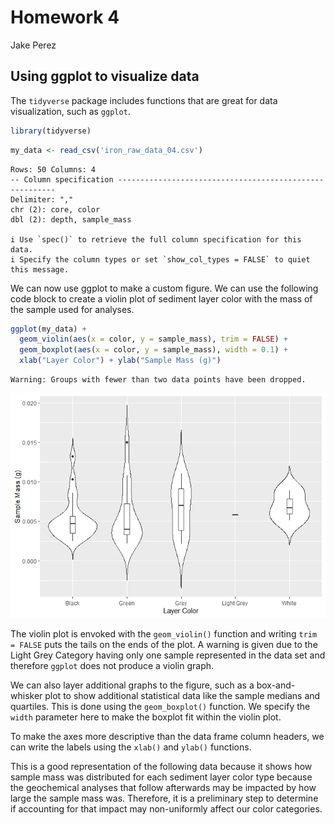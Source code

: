 Homework 4
================
Jake Perez

## Using ggplot to visualize data

The `tidyverse` package includes functions that are great for data
visualization, such as `ggplot`.

``` r
library(tidyverse)
```

``` r
my_data <- read_csv('iron_raw_data_04.csv')
```

    Rows: 50 Columns: 4
    -- Column specification --------------------------------------------------------
    Delimiter: ","
    chr (2): core, color
    dbl (2): depth, sample_mass

    i Use `spec()` to retrieve the full column specification for this data.
    i Specify the column types or set `show_col_types = FALSE` to quiet this message.

We can now use ggplot to make a custom figure. We can use the following
code block to create a violin plot of sediment layer color with the mass
of the sample used for analyses.

``` r
ggplot(my_data) +
  geom_violin(aes(x = color, y = sample_mass), trim = FALSE) + 
  geom_boxplot(aes(x = color, y = sample_mass), width = 0.1) + 
  xlab("Layer Color") + ylab("Sample Mass (g)")
```

    Warning: Groups with fewer than two data points have been dropped.

![](hmk_04_files/figure-gfm/unnamed-chunk-3-1.png)

The violin plot is envoked with the `geom_violin()` function and writing
`trim = FALSE` puts the tails on the ends of the plot. A warning is
given due to the Light Grey Category having only one sample represented
in the data set and therefore `ggplot` does not produce a violin graph.

We can also layer additional graphs to the figure, such as a
box-and-whisker plot to show additional statistical data like the sample
medians and quartiles. This is done using the `geom_boxplot()` function.
We specify the `width` parameter here to make the boxplot fit within the
violin plot.

To make the axes more descriptive than the data frame column headers, we
can write the labels using the `xlab()` and `ylab()` functions.

This is a good representation of the following data because it shows how
sample mass was distributed for each sediment layer color type because
the geochemical analyses that follow afterwards may be impacted by how
large the sample mass was. Therefore, it is a preliminary step to
determine if accounting for that impact may non-uniformly affect our
color categories.
